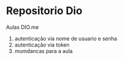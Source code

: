 # Repositorio Dio
Aulas DIO.me
1. autenticação via nome de usuario e senha 
2. autenticação via token 
3. mumdancas para a aula 
